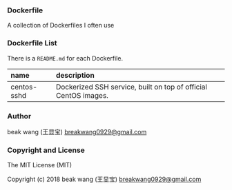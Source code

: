 
### Dockerfile

A collection of Dockerfiles I often use

### Dockerfile List

There is a `README.md` for each Dockerfile.

| name        | description                                                     |
| :--         | :--                                                             |
| centos-sshd | Dockerized SSH service, built on top of official CentOS images. |

### Author

beak wang (王显宝) breakwang0929@gmail.com

### Copyright and License

The MIT License (MIT)

Copyright (c) 2018 beak wang (王显宝) breakwang0929@gmail.com
